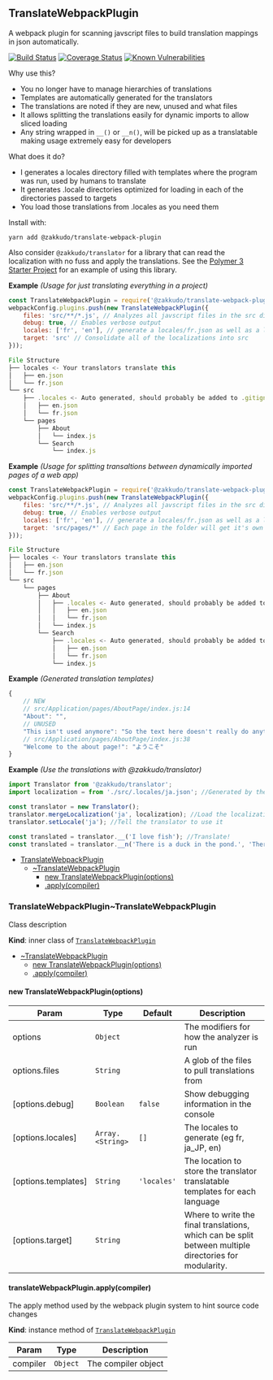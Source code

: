 <a name="module_TranslateWebpackPlugin"></a>

## TranslateWebpackPlugin
A webpack plugin for scanning javscript files to build translation mappings in json automatically.

<p>
<a href="https://travis-ci.org/zakkudo/translate-webpack-plugin">
    <img src="https://travis-ci.org/zakkudo/translate-webpack-plugin.svg?branch=master"
         alt="Build Status" /></a>
<a href="https://coveralls.io/github/zakkudo/translate-webpack-plugin?branch=master">
    <img src="https://coveralls.io/repos/github/zakkudo/translate-webpack-plugin/badge.svg?branch=master"
         alt="Coverage Status" /></a>
<a href="https://snyk.io/test/github/zakkudo/translate-webpack-plugin">
    <img src="https://snyk.io/test/github/zakkudo/translate-webpack-plugin/badge.svg"
         alt="Known Vulnerabilities"
         data-canonical-src="https://snyk.io/test/github/zakkudo/translate-webpack-plugin"
         style="max-width:100%;" /></a>
</p>

Why use this?

- You no longer have to manage hierarchies of translations
- Templates are automatically generated for the translators
- The translations are noted if they are new, unused and what files
- It allows splitting the translations easily for dynamic imports to allow sliced loading
- Any string wrapped in `__()` or `__n()`, will be picked up as a
  translatable making usage extremely easy for developers

What does it do?

- I generates a locales directory filled with templates where the program was run, used by humans to translate
- It generates .locale directories optimized for loading in each of the directories passed to targets
- You load those translations from .locales as you need them

Install with:

```console
yarn add @zakkudo/translate-webpack-plugin
```

Also consider `@zakkudo/translator` for a library that can read the localization with
no fuss and apply the translations. See the
[Polymer 3 Starter Project](https://github.com/zakkudo/polymer-3-starter-project)
for an example of using this library.

**Example** *(Usage for just translating everything in a project)*  
```js
const TranslateWebpackPlugin = require('@zakkudo/translate-webpack-plugin');
webpackConfig.plugins.push(new TranslateWebpackPlugin({
    files: 'src/**/*.js', // Analyzes all javscript files in the src directory
    debug: true, // Enables verbose output
    locales: ['fr', 'en'], // generate a locales/fr.json as well as a locales/en.json
    target: 'src' // Consolidate all of the localizations into src
}));

File Structure
├── locales <- Your translators translate this
│   ├── en.json
│   └── fr.json
└── src
    ├── .locales <- Auto generated, should probably be added to .gitignore
    │   ├── en.json
    │   └── fr.json
    └── pages
        ├── About
        │   └── index.js
        └── Search
            └── index.js
```
**Example** *(Usage for splitting transaltions between dynamically imported pages of a web app)*  
```js
const TranslateWebpackPlugin = require('@zakkudo/translate-webpack-plugin');
webpackConfig.plugins.push(new TranslateWebpackPlugin({
    files: 'src/**/*.js', // Analyzes all javscript files in the src directory
    debug: true, // Enables verbose output
    locales: ['fr', 'en'], // generate a locales/fr.json as well as a locales/en.json
    target: 'src/pages/*' // Each page in the folder will get it's own subset of translations
}));

File Structure
├── locales <- Your translators translate this
│   ├── en.json
│   └── fr.json
└── src
    └── pages
        ├── About
        │   ├── .locales <- Auto generated, should probably be added to .gitignore
        │   │   ├── en.json
        │   │   └── fr.json
        │   └── index.js
        └── Search
            ├── .locales <- Auto generated, should probably be added to .gitignore
            │   ├── en.json
            │   └── fr.json
            └── index.js
```
**Example** *(Generated translation templates)*  
```js
{
    // NEW
    // src/Application/pages/AboutPage/index.js:14
    "About": "",
    // UNUSED
    "This isn't used anymore": "So the text here doesn't really do anything",
    // src/Application/pages/AboutPage/index.js:38
    "Welcome to the about page!": "ようこそ"
}
```
**Example** *(Use the translations with @zakkudo/translator)*  
```js
import Translator from '@zakkudo/translator';
import localization = from './src/.locales/ja.json'; //Generated by the analyzer

const translator = new Translator();
translator.mergeLocalization('ja', localization); //Load the localization
translator.setLocale('ja'); //Tell the translator to use it

const translated = translator.__('I love fish'); //Translate!
const translated = translator.__n('There is a duck in the pond.', 'There are %d ducks in the pond', 3); //Translate!
```

* [TranslateWebpackPlugin](#module_TranslateWebpackPlugin)
    * [~TranslateWebpackPlugin](#module_TranslateWebpackPlugin..TranslateWebpackPlugin)
        * [new TranslateWebpackPlugin(options)](#new_module_TranslateWebpackPlugin..TranslateWebpackPlugin_new)
        * [.apply(compiler)](#module_TranslateWebpackPlugin..TranslateWebpackPlugin+apply)

<a name="module_TranslateWebpackPlugin..TranslateWebpackPlugin"></a>

### TranslateWebpackPlugin~TranslateWebpackPlugin
Class description

**Kind**: inner class of [<code>TranslateWebpackPlugin</code>](#module_TranslateWebpackPlugin)  

* [~TranslateWebpackPlugin](#module_TranslateWebpackPlugin..TranslateWebpackPlugin)
    * [new TranslateWebpackPlugin(options)](#new_module_TranslateWebpackPlugin..TranslateWebpackPlugin_new)
    * [.apply(compiler)](#module_TranslateWebpackPlugin..TranslateWebpackPlugin+apply)

<a name="new_module_TranslateWebpackPlugin..TranslateWebpackPlugin_new"></a>

#### new TranslateWebpackPlugin(options)

| Param | Type | Default | Description |
| --- | --- | --- | --- |
| options | <code>Object</code> |  | The modifiers for how the analyzer is run |
| options.files | <code>String</code> |  | A glob of the files to pull translations from |
| [options.debug] | <code>Boolean</code> | <code>false</code> | Show debugging information in the console |
| [options.locales] | <code>Array.&lt;String&gt;</code> | <code>[]</code> | The locales to generate (eg fr, ja_JP, en) |
| [options.templates] | <code>String</code> | <code>&#x27;locales&#x27;</code> | The location to store the translator translatable templates for each language |
| [options.target] | <code>String</code> |  | Where to write the final translations, which can be split between multiple directories for modularity. |

<a name="module_TranslateWebpackPlugin..TranslateWebpackPlugin+apply"></a>

#### translateWebpackPlugin.apply(compiler)
The apply method used by the webpack plugin system to hint source code changes

**Kind**: instance method of [<code>TranslateWebpackPlugin</code>](#module_TranslateWebpackPlugin..TranslateWebpackPlugin)  

| Param | Type | Description |
| --- | --- | --- |
| compiler | <code>Object</code> | The compiler object |

